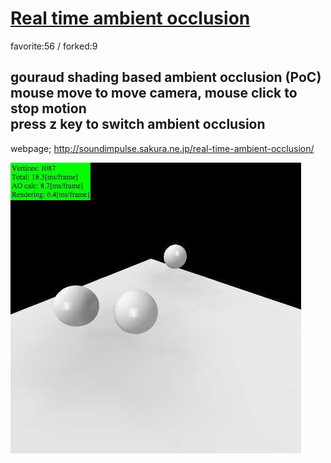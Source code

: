 # [Real time ambient occlusion](http://wonderfl.net/c/nvOI)

favorite:56 / forked:9

gouraud shading based ambient occlusion (PoC)  
mouse move to move camera, mouse click to stop motion  
press z key to switch ambient occlusion  
----------------------------------------------------------------------  
webpage; http://soundimpulse.sakura.ne.jp/real-time-ambient-occlusion/

![thumbnail](./thumbnail.jpg)